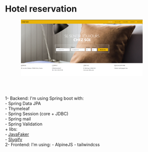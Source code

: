 # Hotel reservation

<p align="center"><img src="./photos/main.PNG" width="400"></p>
<br><br>
<p>
  1- Backend: 
I'm using Spring boot with:
 <br> - Spring Data JPA
 <br> - Thymeleaf
 <br> - Spring Session (core + JDBC)
 <br> - Spring mail
 <br> - Spring Validation
  <br>
  + libs:
  <br>- <a href="https://github.com/DiUS/java-faker">JavaFaker</a>
  <br>- <a href="https://github.com/slugify/slugify">Slugify</a>
  <br>
  2- Frontend:
I'm using:
  - AlpineJS
  - tailwindcss
  
</p>
